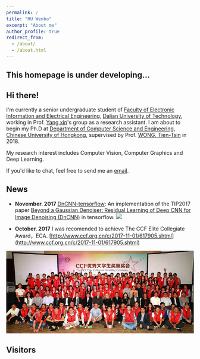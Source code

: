 ```yaml
---
permalink: /
title: "HU Wenbo"
excerpt: "About me"
author_profile: true
redirect_from:
  - /about/
  - /about.html
---
```

## This homepage is under developing...

## Hi there!

I'm currently a senior undergraduate student of [Faculty of Electronic Information and Electrical Engineering](http://ee.dlut.edu.cn/), [Dalian University of Technology](http://www.dlut.edu.cn/), working in Prof. [Yang xin](http://faculty.dlut.edu.cn/yangxin)'s group as a research assistant. I am about to begin my Ph.D at [Department of Computer Science and Engineering](http://www.cse.cuhk.edu.hk), [Chinese University of Hongkong](http://cuhk.edu.hk), supervised by Prof. [WONG, Tien-Tsin](http://www.cse.cuhk.edu.hk/~ttwong/myself.html) in 2018.


My research interest includes Computer Vision, Computer Graphics and Deep Learning.


If you'd like to chat, feel free to send me an [email](mailto:huwenbodut@gmail.com).

## News
* **November. 2017** [DnCNN-tensorflow](https://github.com/crisb-DUT/DnCNN-tensorflow): An implementation of the TIP2017 paper [Beyond a Gaussian Denoiser: Residual Learning of Deep CNN for Image Denoising (DnCNN)](http://www4.comp.polyu.edu.hk/~cslzhang/paper/DnCNN.pdf) in tensorflow.
![](https://raw.githubusercontent.com/crisb-DUT/DnCNN-tensorflow/master/img/compare.png)

* **October. 2017** I was recomended to achieve The CCF Elite Collegiate Award，ECA. [http://www.ccf.org.cn/c/2017-11-01/617905.shtml](http://www.ccf.org.cn/c/2017-11-01/617905.shtml)


![](../images/CCF.jpg)


## Visitors 
<script type="text/javascript" src="//ra.revolvermaps.com/0/0/6.js?i=0s6bsg82pk3&amp;m=7&amp;s=320&amp;c=e63100&amp;cr1=ffffff&amp;f=arial&amp;l=0&amp;bv=90&amp;lx=-420&amp;ly=420&amp;hi=20&amp;he=7&amp;hc=a8ddff&amp;rs=80" async="async"></script>
